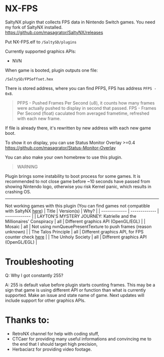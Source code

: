 # NX-FPS

SaltyNX plugin that collects FPS data in Nintendo Switch games. You need my fork of SaltyNX installed.
https://github.com/masagrator/SaltyNX/releases

Put NX-FPS.elf to `/SaltySD/plugins`

Currently supported graphics APIs:
- NVN

When game is booted, plugin outputs one file:
```
/SaltySD/FPSoffset.hex
```

There is stored address, where you can find PFPS, FPS has address `PFPS - 0x8`.

>PFPS - Pushed Frames Per Second (u8), it counts how many frames were actually pushed to display in second that passed.
>FPS - Frames Per Second (float) caculated from averaged frametime, refreshed with each new frame.

If file is already there, it's rewritten by new address with each new game boot.

To show it on display, you can use Status Monitor Overlay >=0.4
https://github.com/masagrator/Status-Monitor-Overlay

You can also make your own homebrew to use this plugin.

>WARNING

Plugin brings some instability to boot process for some games. It is recommended to not close game before ~10 seconds have passed from showing Nintendo logo, otherwise you risk Kernel panic, which results in crashing OS.

---

Not working games with this plugin (You can find games not compatible with SaltyNX [here](https://github.com/masagrator/SaltyNX/blob/master/README.md))
| Title | Version(s) | Why? |
| ------------- | ------------- | ------------- |
| LAYTON'S MYSTERY JOURNEY: Katrielle and the Millionaires' Conspiracy | all | Different graphics API (OpenGL/EGL) |
| Mosaic | all | Not using nvnQueuePresentTexture to push frames (reason unknown) |
| The Talos Principle | all | Different graphics API, for FPS counter check [here](https://gbatemp.net/threads/the-talos-principle-graphics-settings.555045/) |
| The Unholy Society | all | Different graphics API (OpenGL/EGL) |

# Troubleshooting
Q: Why I got constantly 255?

A: 255 is default value before plugin starts counting frames. This may be a sign that game is using different API or function than what is currently supported. Make an issue and state name of game. Next updates will include support for other graphics APIs.

# Thanks to:

- RetroNX channel for help with coding stuff,
- CTCaer for providing many useful informations and convincing me to the end that I should target high precision,
- Herbaciarz for providing video footage.
